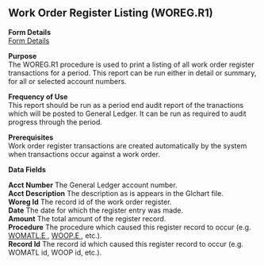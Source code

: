 ##  Work Order Register Listing (WOREG.R1)

<PageHeader />

**Form Details**  
[ Form Details ](WOREG-R1-1/README.md)   

**Purpose**  
The WOREG.R1 procedure is used to print a listing of all work order register
transactions for a period. This report can be run either in detail or summary,
for all or selected account numbers.

**Frequency of Use**  
This report should be run as a period end audit report of the tranactions
which will be posted to General Ledger. It can be run as required to audit
progress through the period.

**Prerequisites**  
Work order register transactions are created automatically by the system when
transactions occur against a work order.

**Data Fields**

**Acct Number** The General Ledger account number.  
**Acct Description** The description as is appears in the Glchart file.  
**Woreg Id** The record id of the work order register.  
**Date** The date for which the register entry was made.  
**Amount** The total amount of the register record.  
**Procedure** The procedure which caused this register record to occur (e.g. [ WOMATL.E ](../../../duplicates/WOMATL-E/README.md) , [ WOOP.E ](../../../duplicates/WOOP-E/README.md) , etc.).   
**Record Id** The record id which caused this register record to occur (e.g.
WOMATL id, WOOP id, etc.).  
  
<badge text= "Version 8.10.57" vertical="middle" />

<PageFooter />